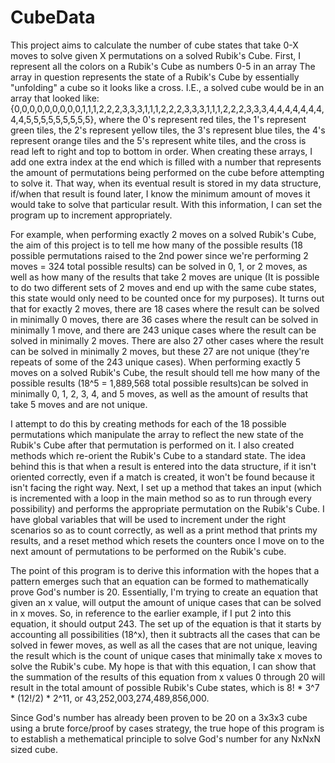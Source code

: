 # CubeData
This project aims to calculate the number of cube states that take 0-X moves to solve given X permutations 
on a solved Rubik's Cube.
First, I represent all the colors on a Rubik's Cube as numbers 0-5 in an array
The array in question represents the state of a Rubik's Cube by essentially "unfolding" a cube so it looks
like a cross.
I.E., a solved cube would be in an array that looked like:
{0,0,0,0,0,0,0,0,0,1,1,1,2,2,2,3,3,3,1,1,1,2,2,2,3,3,3,1,1,1,2,2,2,3,3,3,4,4,4,4,4,4,4,4,4,5,5,5,5,5,5,5,5,5},
where the 0's represent red tiles, the 1's represent green tiles, the 2's represent yellow tiles, the 3's represent
blue tiles, the 4's represent orange tiles and the 5's represent white tiles, and the cross is read left to right and
top to bottom in order.
When creating these arrays, I add one extra index at the end which is filled with a number that represents
the amount of permutations being performed on the cube before attempting to solve it. That way, when its eventual
result is stored in my data structure, if/when that result is found later, I know the minimum amount of moves it
would take to solve that particular result. With this information, I can set the program up to increment
appropriately.

For example, when performing exactly 2 moves on a solved Rubik's Cube, the aim of this project is to tell me how 
many of the possible results (18 possible permutations raised to the 2nd power since we're performing 2 
moves = 324 total possible results) can be solved in 0, 1, or 2 moves, as well as how many of the results that 
take 2 moves are unique (It is possible to do two different sets of 2 moves and end up with the same cube 
states, this state would only need to be counted once for my purposes). It turns out that for exactly 2 moves, there
are 18 cases where the result can be solved in minimally 0 moves, there are 36 cases where the result can be solved in 
minimally 1 move, and there are 243 unique cases where the result can be solved in minimally 2 moves. There are also
27 other cases where the result can be solved in minimally 2 moves, but these 27 are not unique (they're repeats of
some of the 243 unique cases).
When performing exactly 5 moves on a solved Rubik's Cube, the result should tell me how many of the possible 
results (18^5 = 1,889,568 total possible results)can be solved in minimally 0, 1, 2, 3, 4, and 5 moves, as 
well as the amount of results that take 5 moves and are not unique.

I attempt to do this by creating methods for each of the 18 possible permutations which manipulate the array to
reflect the new state of the Rubik's Cube after that permutation is performed on it. I also created methods which
re-orient the Rubik's Cube to a standard state. The idea behind this is that when a result is entered into the data
structure, if it isn't oriented correctly, even if a match is created, it won't be found because it isn't facing the
right way. Next, I set up a method that takes an input (which is incremented with a loop in the main method so as to
run through every possibility) and performs the appropriate permutation on the Rubik's Cube. I have global variables
that will be used to increment under the right scenarios so as to count correctly, as well as a print method that
prints my results, and a reset method which resets the counters once I move on to the next amount of permutations to
be performed on the Rubik's cube.

The point of this program is to derive this information with the hopes that a pattern emerges such that an equation
can be formed to mathematically prove God's number is 20. Essentially, I'm trying to create an equation that given
an x value, will output the amount of unique cases that can be solved in x moves. So, in reference to the earlier
example, if I put 2 into this equation, it should output 243. The set up of the equation is that it starts by
accounting all possibilities (18^x), then it subtracts all the cases that can be solved in fewer moves, as well as all
the cases that are not unique, leaving the result which is the count of unique cases that minimally take x moves to
solve the Rubik's cube. My hope is that with this equation, I can show that the summation of the results of this 
equation from x values 0 through 20 will result in the total amount of possible Rubik's Cube states, which is
8! * 3^7 * (12!/2) * 2^11, or 43,252,003,274,489,856,000.

Since God's number has already been proven to be 20 on a 3x3x3 cube using a brute force/proof by cases strategy,
the true hope of this program is to establish a methematical principle to solve God's number for any NxNxN sized cube.
